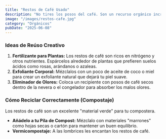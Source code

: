 ```yaml
---
title: "Restos de Café Usado"
description: "No tires los posos del café. Son un recurso orgánico increíblemente valioso para tu hogar y jardín."
image: "/images/restos-cafe.jpg"
category: "Orgánicos"
pubDate: "2025-06-08"
---
```


### Ideas de Reúso Creativo

1.  **Fertilizante para Plantas:** Los restos de café son ricos en nitrógeno y otros nutrientes. Espárcelos alrededor de plantas que prefieren suelos ácidos como rosas, arándanos o azaleas.
2.  **Exfoliante Corporal:** Mézclalos con un poco de aceite de coco o miel para crear un exfoliante natural que dejará tu piel suave.
3.  **Eliminador de Olores:** Coloca un recipiente con posos de café secos dentro de la nevera o el congelador para absorber los malos olores.

### Cómo Reciclar Correctamente (Compostaje)

Los restos de café son un excelente "material verde" para tu compostera.

-   **Añádelo a tu Pila de Compost:** Mézclalo con materiales "marrones" como hojas secas o cartón para mantener un buen equilibrio.
-   **Vermicompostaje:** A las lombrices les encantan los restos de café.